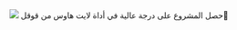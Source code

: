 
<div dir="rtl">
 💯حصل المشروع على درجة عالية في أداة لايت هاوس من قوقل
<img src="https://pbs.twimg.com/media/DCRpxsIXgAAjxib.jpg:large">
</div>
